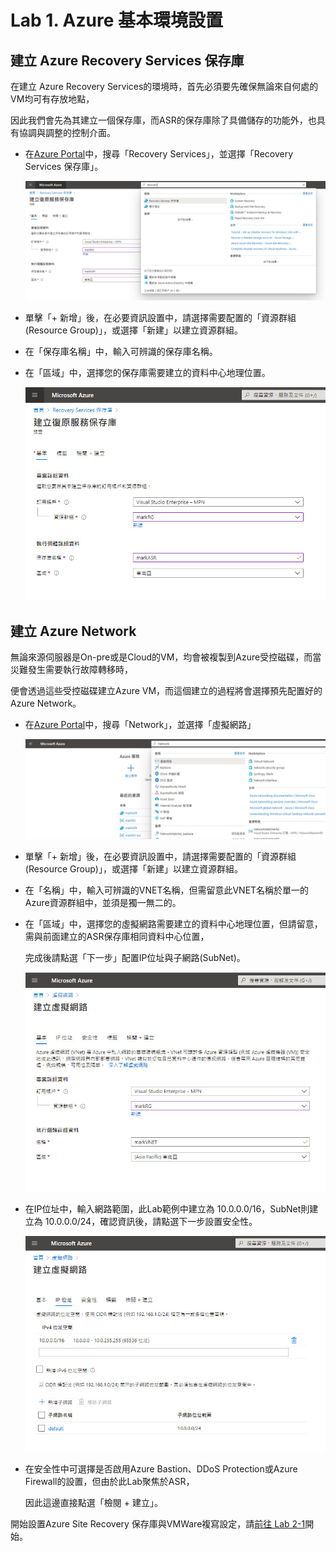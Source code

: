 # Lab 1. Azure 基本環境設置

## 建立 Azure Recovery Services 保存庫

在建立 Azure Recovery Services的環境時，首先必須要先確保無論來自何處的VM均可有存放地點，

因此我們會先為其建立一個保存庫，而ASR的保存庫除了具備儲存的功能外，也具有協調與調整的控制介面。

- 在[Azure Portal](https://portal.azure.com)中，搜尋「Recovery Services」，並選擇「Recovery Services 保存庫」。<br>

  ![GITHUB](https://github.com/MarkChang-Core/ASR-VMWare/blob/main/Image/lab1.jpg)<br>

- 單擊「+ 新增」後，在必要資訊設置中，請選擇需要配置的「資源群組(Resource Group)」，或選擇「新建」以建立資源群組。<br>

- 在「保存庫名稱」中，輸入可辨識的保存庫名稱。<br>

- 在「區域」中，選擇您的保存庫需要建立的資料中心地理位置。<br>

  ![GITHUB](https://github.com/MarkChang-Core/ASR-VMWare/blob/main/Image/lab2.jpg)<br>

## 建立 Azure Network

無論來源伺服器是On-pre或是Cloud的VM，均會被複製到Azure受控磁碟，而當災難發生需要執行故障轉移時，<br>

便會透過這些受控磁碟建立Azure VM，而這個建立的過程將會選擇預先配置好的Azure Network。<br>

- 在[Azure Portal](https://portal.azure.com)中，搜尋「Network」，並選擇「虛擬網路」<br>

  ![GITHUB](https://github.com/MarkChang-Core/ASR-VMWare/blob/main/Image/lab3.jpg)<br>

- 單擊「+ 新增」後，在必要資訊設置中，請選擇需要配置的「資源群組(Resource Group)」，或選擇「新建」以建立資源群組。<br>

- 在「名稱」中，輸入可辨識的VNET名稱，但需留意此VNET名稱於單一的Azure資源群組中，並須是獨一無二的。<br>
     
- 在「區域」中，選擇您的虛擬網路需要建立的資料中心地理位置，但請留意，需與前面建立的ASR保存庫相同資料中心位置，<br>

  完成後請點選「下一步」配置IP位址與子網路(SubNet)。<br>
   
  ![GITHUB](https://github.com/MarkChang-Core/ASR-VMWare/blob/main/Image/lab4.jpg)
     
- 在IP位址中，輸入網路範圍，此Lab範例中建立為 10.0.0.0/16，SubNet則建立為 10.0.0.0/24，確認資訊後，請點選下一步設置安全性。<br>

  ![GITHUB](https://github.com/MarkChang-Core/ASR-VMWare/blob/main/Image/lab5.jpg)

- 在安全性中可選擇是否啟用Azure Bastion、DDoS Protection或Azure Firewall的設置，但由於此Lab聚焦於ASR，<br>
  
  因此這邊直接點選「檢閱 + 建立」。<br>

開始設置Azure Site Recovery 保存庫與VMWare複寫設定，請[前往 Lab 2-1](https://github.com/MarkChang-Core/ASR-VMWare/edit/main/Lab2-1.md)開始。<br>
